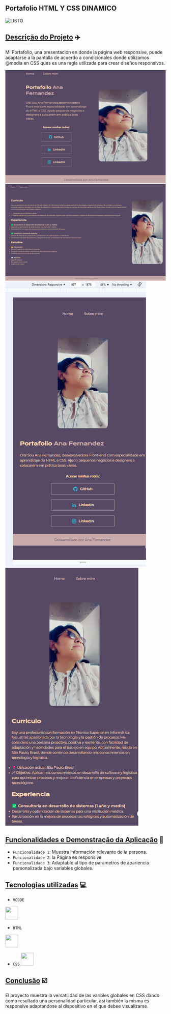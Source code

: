 ## Portafolio HTML Y CSS DINAMICO


![LISTO](http://img.shields.io/static/v1?label=STATUS&message=%20LISTO&color=GREEN&style=for-the-badge)


## [Descrição do Projeto](#descrição-do-projeto) ✈️

Mi Portafolio, una presentación en donde la página web responsive, puede adaptarse a la pantalla de acuerdo a condicionales donde utilizamos @media en CSS ques es una regla utilizada para crear diseños responsivos.

![Img1](https://github.com/AnaFzCz/Portifolio-HTML-CSS-dinamico/blob/main/portafolioHome.png)
![Img2](https://github.com/AnaFzCz/Portifolio-HTML-CSS-dinamico/blob/main/portafolioSobreMim.png)
![Img3](https://github.com/AnaFzCz/Portifolio-HTML-CSS-dinamico/blob/main/portafolioHomeResponsive.png)
![Img4](https://github.com/AnaFzCz/Portifolio-HTML-CSS-dinamico/blob/main/portafolioSobreMimResponsive.png)

## [Funcionalidades e Demonstração da Aplicação](#tecnologias-utilizadas) 🔨

- `Funcionalidade 1`: Muestra información relevante de la persona.
- `Funcionalidade 2`: la Página es responsive
- `Funcionalidade 3`: Adaptable al tipo de parametros de apariencia personalizada bajo variables globales.

 
## [Tecnologias utilizadas](#tecnologias-utilizadas) 💻

- ``VCODE``
  
<img src="https://cdn.jsdelivr.net/gh/devicons/devicon@latest/icons/vscode/vscode-original.svg" width="40" height="40"/>
          
- ``HTML``
  
<img src="https://cdn.jsdelivr.net/gh/devicons/devicon@latest/icons/html5/html5-original-wordmark.svg" width="40" height="40" />
          
- ``CSS``
  <img src="https://cdn.jsdelivr.net/gh/devicons/devicon@latest/icons/css3/css3-original-wordmark.svg" width="40" height="40" />
           

## [Conclusão](#conclusão)  ☑️

El proyecto muestra la versatilidad de las varibles globales en CSS dando como resultado una personalidad particular, así también la misma es responsive adaptandose al dispositivo en el que debee visualizarse.

